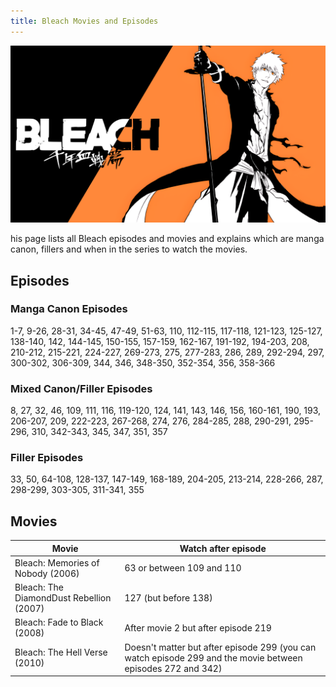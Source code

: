 ```yaml
---
title: Bleach Movies and Episodes
---
```


![](./images/bleach.png)

his page lists all Bleach episodes and movies and explains which are manga canon, fillers and when in the series to watch the movies.

## Episodes

### Manga Canon Episodes

1-7, 9-26, 28-31, 34-45, 47-49, 51-63, 110, 112-115, 117-118, 121-123, 125-127, 138-140, 142, 144-145, 150-155, 157-159, 162-167, 191-192, 194-203, 208, 210-212, 215-221, 224-227, 269-273, 275, 277-283, 286, 289, 292-294, 297, 300-302, 306-309, 344, 346, 348-350, 352-354, 356, 358-366

### Mixed Canon/Filler Episodes

8, 27, 32, 46, 109, 111, 116, 119-120, 124, 141, 143, 146, 156, 160-161, 190, 193, 206-207, 209, 222-223, 267-268, 274, 276, 284-285, 288, 290-291, 295-296, 310, 342-343, 345, 347, 351, 357

### Filler Episodes

33, 50, 64-108, 128-137, 147-149, 168-189, 204-205, 213-214, 228-266, 287, 298-299, 303-305, 311-341, 355

## Movies

| Movie                                    | Watch after episode                                                                                         |
| ---------------------------------------- | ----------------------------------------------------------------------------------------------------------- |
| Bleach: Memories of Nobody (2006)        | 63 or between 109 and 110                                                                                   |
| Bleach: The DiamondDust Rebellion (2007) | 127 (but before 138)                                                                                        |
| Bleach: Fade to Black (2008)             | After movie 2 but after episode 219                                                                         |
| Bleach: The Hell Verse (2010)            | Doesn't matter but after episode 299 (you can watch episode 299 and the movie between episodes 272 and 342) |